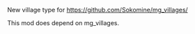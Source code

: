 
New village type for https://github.com/Sokomine/mg_villages/

This mod does depend on mg_villages.
